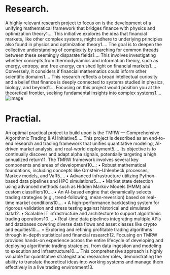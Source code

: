 # Research.

A highly relevant research project to focus on is the development of a unifying mathematical framework that bridges finance with physics and optimization theory1.... This initiative explores the idea that financial markets, like other complex systems, might adhere to underlying principles also found in physics and optimization theory1....
The goal is to deepen the collective understanding of complexity by searching for common threads between these seemingly disparate fields1.... This involves investigating whether concepts from thermodynamics and information theory, such as energy, entropy, and free energy, can shed light on financial markets1.... Conversely, it considers if financial mathematics could inform other scientific domains1.... This research reflects a broad intellectual curiosity and a belief that finance is deeply connected to systems studied in physics, biology, and beyond1.... Focusing on this project would position you at the theoretical frontier, seeking fundamental insights into complex systems1....![image](https://github.com/user-attachments/assets/fa92eab1-fe73-4cc5-bfc0-65fcce3ba136)

# Practial.
An optimal practical project to build upon is the TMRW — Comprehensive Algorithmic Trading & AI Initiative5.... This project is described as an end-to-end research and trading framework that unifies quantitative modeling, AI-driven market analysis, and real-world deployment5.... Its objective is to continually discover and adapt alpha signals, potentially targeting a high annualized return11.
The TMRW framework involves several key components and areas of development10...:
• Robust mathematical foundations, including concepts like Ornstein–Uhlenbeck processes, Markov models, and VaR5....
• Advanced infrastructure utilizing Python-based data pipelines and HPC simulations5....
• Market state detection using advanced methods such as Hidden Markov Models (HMM) and custom classifiers10....
• An AI-based engine that dynamically selects trading strategies (e.g., trend-following, mean-reversion) based on real-time market conditions10....
• A high-performance backtesting system for rigorous validation and stress testing against historical and simulated data12.
• Scalable IT infrastructure and architecture to support algorithmic trading operations10....
• Real-time data pipelines integrating multiple APIs and databases covering diverse data flows and asset classes like crypto and equities10....
• Exploring and refining profitable trading algorithms through in-depth statistical and financial research12.
Focusing on TMRW provides hands-on experience across the entire lifecycle of developing and deploying algorithmic trading strategies, from data ingestion and modeling to execution and infrastructure10.... This comprehensive approach is highly valuable for quantitative strategist and researcher roles, demonstrating the ability to translate theoretical ideas into working systems and manage them effectively in a live trading environment13.
